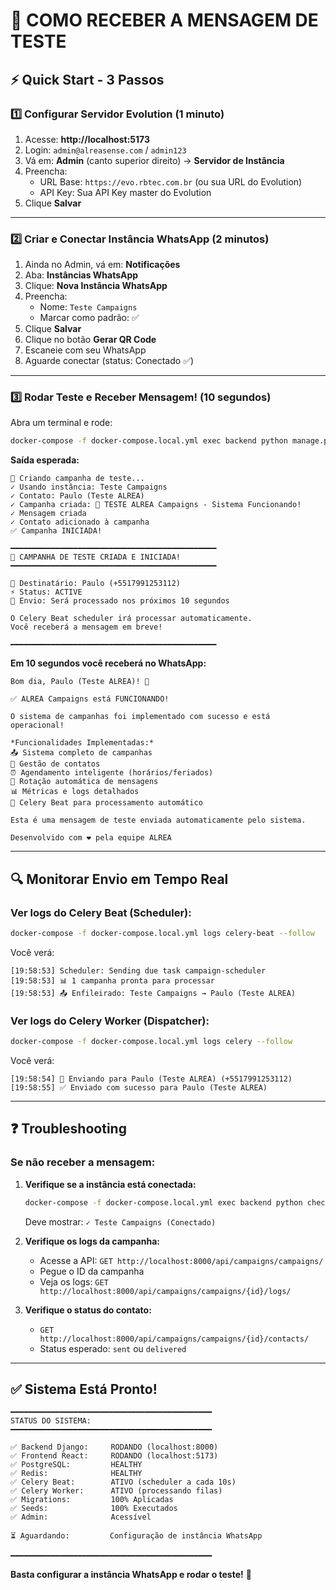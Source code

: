 # 📱 COMO RECEBER A MENSAGEM DE TESTE

## ⚡ Quick Start - 3 Passos

### 1️⃣ Configurar Servidor Evolution (1 minuto)

1. Acesse: **http://localhost:5173**
2. Login: `admin@alreasense.com` / `admin123`
3. Vá em: **Admin** (canto superior direito) → **Servidor de Instância**
4. Preencha:
   - URL Base: `https://evo.rbtec.com.br` (ou sua URL do Evolution)
   - API Key: Sua API Key master do Evolution
5. Clique **Salvar**

---

### 2️⃣ Criar e Conectar Instância WhatsApp (2 minutos)

1. Ainda no Admin, vá em: **Notificações**
2. Aba: **Instâncias WhatsApp**
3. Clique: **Nova Instância WhatsApp**
4. Preencha:
   - Nome: `Teste Campaigns`
   - Marcar como padrão: ✅
5. Clique **Salvar**
6. Clique no botão **Gerar QR Code**
7. Escaneie com seu WhatsApp
8. Aguarde conectar (status: Conectado ✅)

---

### 3️⃣ Rodar Teste e Receber Mensagem! (10 segundos)

Abra um terminal e rode:

```bash
docker-compose -f docker-compose.local.yml exec backend python manage.py test_campaign_send
```

**Saída esperada:**
```
🚀 Criando campanha de teste...
✓ Usando instância: Teste Campaigns
✓ Contato: Paulo (Teste ALREA)
✓ Campanha criada: 🎉 TESTE ALREA Campaigns - Sistema Funcionando!
✓ Mensagem criada
✓ Contato adicionado à campanha
✅ Campanha INICIADA!

━━━━━━━━━━━━━━━━━━━━━━━━━━━━━━━━━━━━━━━━━━━━━━
🎉 CAMPANHA DE TESTE CRIADA E INICIADA!
━━━━━━━━━━━━━━━━━━━━━━━━━━━━━━━━━━━━━━━━━━━━━━

📱 Destinatário: Paulo (+5517991253112)
⚡ Status: ACTIVE
🚀 Envio: Será processado nos próximos 10 segundos

O Celery Beat scheduler irá processar automaticamente.
Você receberá a mensagem em breve!

━━━━━━━━━━━━━━━━━━━━━━━━━━━━━━━━━━━━━━━━━━━━━━
```

**Em 10 segundos você receberá no WhatsApp:**

```
Bom dia, Paulo (Teste ALREA)! 🎉

✅ ALREA Campaigns está FUNCIONANDO!

O sistema de campanhas foi implementado com sucesso e está operacional!

*Funcionalidades Implementadas:*
📤 Sistema completo de campanhas
👥 Gestão de contatos
⏰ Agendamento inteligente (horários/feriados)
🔄 Rotação automática de mensagens
📊 Métricas e logs detalhados
🤖 Celery Beat para processamento automático

Esta é uma mensagem de teste enviada automaticamente pelo sistema.

Desenvolvido com ❤️ pela equipe ALREA
```

---

## 🔍 Monitorar Envio em Tempo Real

### Ver logs do Celery Beat (Scheduler):
```bash
docker-compose -f docker-compose.local.yml logs celery-beat --follow
```

Você verá:
```
[19:58:53] Scheduler: Sending due task campaign-scheduler
[19:58:53] 📊 1 campanha pronta para processar
[19:58:53] 📤 Enfileirado: Teste Campaigns → Paulo (Teste ALREA)
```

### Ver logs do Celery Worker (Dispatcher):
```bash
docker-compose -f docker-compose.local.yml logs celery --follow
```

Você verá:
```
[19:58:54] 📱 Enviando para Paulo (Teste ALREA) (+5517991253112)
[19:58:55] ✅ Enviado com sucesso para Paulo (Teste ALREA)
```

---

## ❓ Troubleshooting

### Se não receber a mensagem:

1. **Verifique se a instância está conectada:**
   ```bash
   docker-compose -f docker-compose.local.yml exec backend python check_instances.py
   ```
   Deve mostrar: `✓ Teste Campaigns (Conectado)`

2. **Verifique os logs da campanha:**
   - Acesse a API: `GET http://localhost:8000/api/campaigns/campaigns/`
   - Pegue o ID da campanha
   - Veja os logs: `GET http://localhost:8000/api/campaigns/campaigns/{id}/logs/`

3. **Verifique o status do contato:**
   - `GET http://localhost:8000/api/campaigns/campaigns/{id}/contacts/`
   - Status esperado: `sent` ou `delivered`

---

## ✅ Sistema Está Pronto!

```
━━━━━━━━━━━━━━━━━━━━━━━━━━━━━━━━━━━━━━━━━━━━━
STATUS DO SISTEMA:
━━━━━━━━━━━━━━━━━━━━━━━━━━━━━━━━━━━━━━━━━━━━━

✅ Backend Django:     RODANDO (localhost:8000)
✅ Frontend React:     RODANDO (localhost:5173)
✅ PostgreSQL:         HEALTHY
✅ Redis:              HEALTHY
✅ Celery Beat:        ATIVO (scheduler a cada 10s)
✅ Celery Worker:      ATIVO (processando filas)
✅ Migrations:         100% Aplicadas
✅ Seeds:              100% Executados
✅ Admin:              Acessível

⏳ Aguardando:         Configuração de instância WhatsApp

━━━━━━━━━━━━━━━━━━━━━━━━━━━━━━━━━━━━━━━━━━━━━
```

**Basta configurar a instância WhatsApp e rodar o teste!** 🚀


